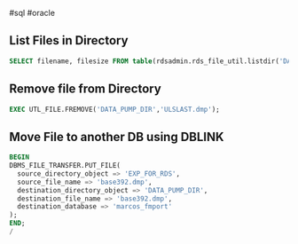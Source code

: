 #sql #oracle 

## List Files in Directory

```sql
SELECT filename, filesize FROM table(rdsadmin.rds_file_util.listdir('DATA_PUMP_DIR')) order by mtime;
```

## Remove file from Directory

```sql
EXEC UTL_FILE.FREMOVE('DATA_PUMP_DIR','ULSLAST.dmp');
```

## Move File to another DB using DBLINK

```sql
BEGIN
DBMS_FILE_TRANSFER.PUT_FILE(
  source_directory_object => 'EXP_FOR_RDS',
  source_file_name => 'base392.dmp',
  destination_directory_object => 'DATA_PUMP_DIR',
  destination_file_name => 'base392.dmp',
  destination_database => 'marcos_fmport'
);
END;
/
```